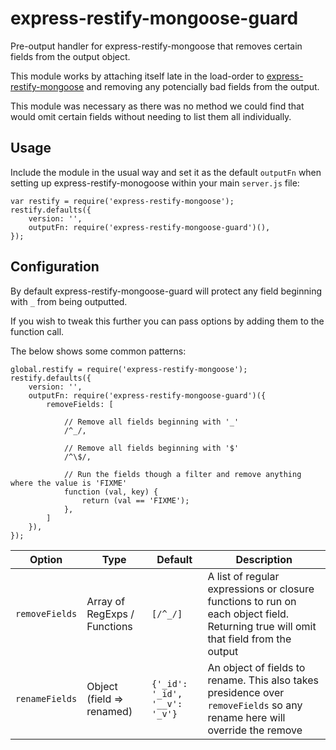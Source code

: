 express-restify-mongoose-guard
==============================
Pre-output handler for express-restify-mongoose that removes certain fields from the output object.

This module works by attaching itself late in the load-order to [express-restify-mongoose](https://www.npmjs.com/package/express-restify-mongoose) and removing any potencially bad fields from the output.

This module was necessary as there was no method we could find that would omit certain fields without needing to list them all individually.


Usage
-----

Include the module in the usual way and set it as the default `outputFn` when setting up express-restify-monogoose within your main `server.js` file:


	var restify = require('express-restify-mongoose');
	restify.defaults({
		version: '',
		outputFn: require('express-restify-mongoose-guard')(),
	});


Configuration
-------------
By default express-restify-mongoose-guard will protect any field beginning with `_` from being outputted.

If you wish to tweak this further you can pass options by adding them to the function call.

The below shows some common patterns:


	global.restify = require('express-restify-mongoose');
	restify.defaults({
		version: '',
		outputFn: require('express-restify-mongoose-guard')({
			removeFields: [

				// Remove all fields beginning with '_'
				/^_/, 

				// Remove all fields beginning with '$'
				/^\$/,

				// Run the fields though a filter and remove anything where the value is 'FIXME'
				function (val, key) {
					return (val == 'FIXME');
				},
			]
		}),
	});


| Option             | Type                         | Default                       | Description    |
|--------------------|------------------------------|-------------------------------|----------------|
| `removeFields`     | Array of RegExps / Functions | `[/^_/]`                      | A list of regular expressions or closure functions to run on each object field. Returning true will omit that field from the output |
| `renameFields`     | Object (field => renamed)    | `{'_id': '_id', '__v': '_v'}` | An object of fields to rename. This also takes presidence over `removeFields` so any rename here will override the remove |

